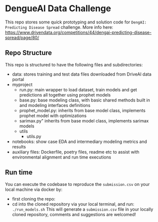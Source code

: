 # DengueAI Data Challenge
This repo stores some quick prototyping and solution code for `DengAI: Predicting Disease Spread` challenge. More info here: https://www.drivendata.org/competitions/44/dengai-predicting-disease-spread/page/80/

## Repo Structure
This repo is structured to have the following files and subdirectories:
- data: stores training and test data files downloaded from DriveAI data portal
- myproject
    - run.py: main wrapper to load dataset, train models and get predictions all together using prophet models
    - base.py: base modeling class, with basic shared methods built in and modeling interfaces definitions
    - prophet_model.py: inherits from base model class, implements prophet model with optimizations
    - sarimax.py" inherits from base model class, implements sarimax models 
    - utils
        - utils.py
- notebooks: show case EDA and intermediary modeling metrics and results
- auxiliary files: Dockerfile, poetry files, readme etc to assist with environmental alignment and run time executions
##  Run time
You can execute the codebase to reproduce the `submission.csv` on your local machine via docker by:
- first cloning the repo:
- cd into the cloned repository via your local terminal, and run:
`./run_models.sh`
This will generate a `submission.csv` file in your locally cloned repository, comments and suggestions are welcomed!